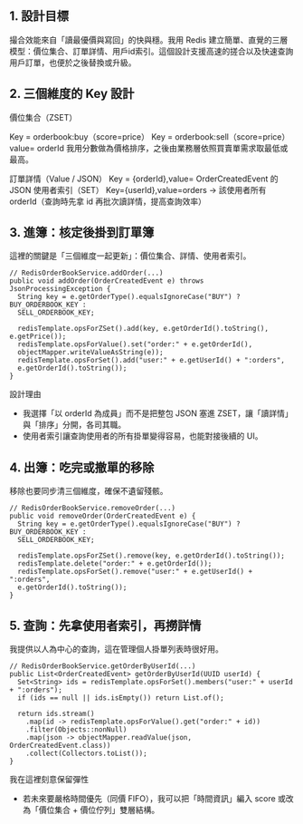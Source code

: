 ## 1. 設計目標
撮合效能來自「讀最優價與寫回」的快與穩。我用 Redis 建立簡單、直覺的三層模型：價位集合、訂單詳情、用戶id索引。這個設計支援高速的搓合以及快速查詢用戶訂單，也便於之後替換或升級。
## 2. 三個維度的 Key 設計
價位集合（ZSET）

Key = orderbook:buy（score=price）
Key = orderbook:sell（score=price）
value= orderId
我用分數做為價格排序，之後由業務層依照買賣單需求取最低或最高。

訂單詳情（Value / JSON）
Key = {orderId},value= OrderCreatedEvent 的 JSON
使用者索引（SET）
Key={userId},value=orders → 該使用者所有 orderId（查詢時先拿 id 再批次讀詳情，提高查詢效率）
## 3. 進簿：核定後掛到訂單簿
這裡的關鍵是「三個維度一起更新」：價位集合、詳情、使用者索引。

```
// RedisOrderBookService.addOrder(...)
public void addOrder(OrderCreatedEvent e) throws JsonProcessingException {
  String key = e.getOrderType().equalsIgnoreCase("BUY") ? BUY_ORDERBOOK_KEY : 
  SELL_ORDERBOOK_KEY;

  redisTemplate.opsForZSet().add(key, e.getOrderId().toString(), e.getPrice());
  redisTemplate.opsForValue().set("order:" + e.getOrderId(),  
  objectMapper.writeValueAsString(e));
  redisTemplate.opsForSet().add("user:" + e.getUserId() + ":orders", 
  e.getOrderId().toString());
}
```
設計理由
- 我選擇「以 orderId 為成員」而不是把整包 JSON 塞進 ZSET，讓「讀詳情」與「排序」分開，各司其職。
- 使用者索引讓查詢使用者的所有掛單變得容易，也能對接後續的 UI。
## 4. 出簿：吃完或撤單的移除
移除也要同步清三個維度，確保不遺留殘骸。
```
// RedisOrderBookService.removeOrder(...)
public void removeOrder(OrderCreatedEvent e) {
  String key = e.getOrderType().equalsIgnoreCase("BUY") ? BUY_ORDERBOOK_KEY : 
  SELL_ORDERBOOK_KEY;

  redisTemplate.opsForZSet().remove(key, e.getOrderId().toString());
  redisTemplate.delete("order:" + e.getOrderId());
  redisTemplate.opsForSet().remove("user:" + e.getUserId() + ":orders", 
  e.getOrderId().toString());
}
```
## 5. 查詢：先拿使用者索引，再撈詳情
我提供以人為中心的查詢，這在管理個人掛單列表時很好用。
```
// RedisOrderBookService.getOrderByUserId(...)
public List<OrderCreatedEvent> getOrderByUserId(UUID userId) {
  Set<String> ids = redisTemplate.opsForSet().members("user:" + userId + ":orders");
  if (ids == null || ids.isEmpty()) return List.of();

  return ids.stream()
    .map(id -> redisTemplate.opsForValue().get("order:" + id))
    .filter(Objects::nonNull)
    .map(json -> objectMapper.readValue(json, OrderCreatedEvent.class))
    .collect(Collectors.toList());
}
```
我在這裡刻意保留彈性
- 若未來要嚴格時間優先（同價 FIFO），我可以把「時間資訊」編入 score 或改為「價位集合 + 價位佇列」雙層結構。
